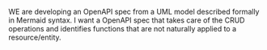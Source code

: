 WE are developing an OpenAPI spec from a UML model described formally in Mermaid syntax.
I want a OpenAPI spec that takes care of the CRUD operations and identifies functions that are not naturally applied to a resource/entity.